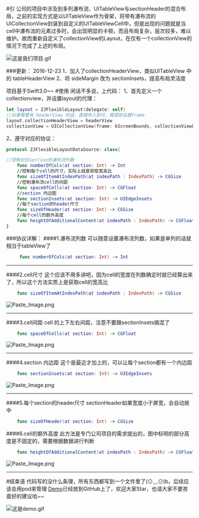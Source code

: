 #引
公司的项目中涉及到多列瀑布流、UITableView与sectionHeader的混合布局，之前的实现方式是以UITableView作为骨架，将带有瀑布流的UICollectionView封装到自定义的UITableViewCell中，但是出现的问题就是当cell中瀑布流的元素过多时，会出现明显的卡顿，而且布局复杂，层次较多，难以维护。故而重新自定义了collectionView的Layout，在仅有一个collectionView的情况下完成了上述的布局。

![这是我们项目.gif](http://upload-images.jianshu.io/upload_images/1324647-a16b3f63f74d4323.gif?imageMogr2/auto-orient/strip)


###更新：
2016-12-23
1、加入了collectionHeaderView，类似UITableView 中的 tableHeaderView
2、将 sideMargin 改为 sectionInsets，提高布局灵活度


项目基于Swift3.0~~
#使用
闲话不多说，上代码：
1、首先定义一个collectionview，并设置layout的代理：
``` swift 
let layout = ZJFlexibleLayout(delegate: self)
//如果需要有 headerView 的话，直接传入即可，需提前设置frame
layout.collectionHeaderView = headerView
collectionView = UICollectionView(frame: kScreenBounds, collectionViewLayout: layout)
```
2、遵守对应的协议：
``` swift
protocol ZJFlexibleLayoutDataSource: class{

//控制对应section的瀑布流列数
    func numberOfCols(at section: Int) -> Int
    //控制每个cell的尺寸，实际上就是获取宽高比
    func sizeOfItemAtIndexPath(at indexPath : IndexPath) -> CGSize
    //控制瀑布流cell的间距
    func spaceOfCells(at section: Int) -> CGFloat
    //section 内边距
    func sectionInsets(at section: Int) -> UIEdgeInsets
    //每个section的header尺寸
    func sizeOfHeader(at section: Int) -> CGSize
    //每个cell的额外高度
    func heightOfAdditionalContent(at indexPath : IndexPath) -> CGFloat
}
```
###协议详解：
####1.瀑布流列数
可以随意设置瀑布流列数，如果是单列的话就相当于tableView了
``` Swift
     func numberOfCols(at section: Int) -> Int
```
---
####2.cell尺寸
这个应该不用多讲吧，因为cell的宽度在列数确定时就已经算出来了，所以这个方法实质上是获取cell的宽高比
``` Swift
    func sizeOfItemAtIndexPath(at indexPath : IndexPath) -> CGSize
```
![Paste_Image.png](http://upload-images.jianshu.io/upload_images/1324647-c1d10bc34034cbab.png?imageMogr2/auto-orient/strip%7CimageView2/2/w/1240)

---
####3.cell间距
cell 的上下左右间距，注意不要跟sectionInsets搞混了 
``` Swift
    func spaceOfCells(at section: Int) -> CGFloat
```
![Paste_Image.png](http://upload-images.jianshu.io/upload_images/1324647-90ea5f5615c40e6f.png?imageMogr2/auto-orient/strip%7CimageView2/2/w/1240)

---
####4.section 内边距
这个是最近才加上的，可以让每个section都有一个内边距
```Swift
    func sectionInsets(at section: Int) -> UIEdgeInsets
```
![Paste_Image.png](http://upload-images.jianshu.io/upload_images/1324647-c6d16eb2238ec1c5.png?imageMogr2/auto-orient/strip%7CimageView2/2/w/1240)

---
####5.每个section的header尺寸
sectionHeader如果宽度小于屏宽，会自动居中
```Swift
    func sizeOfHeader(at section: Int) -> CGSize
```

####6.cell的额外高度
此方法是专门公司项目的需求提出的，图中标明的部分高度是不固定的，需要根据数据进行判断
```Swift
    func heightOfAdditionalContent(at indexPath : IndexPath) -> CGFloat
```
![Paste_Image.png](http://upload-images.jianshu.io/upload_images/1324647-4ce5208fae820967.png?imageMogr2/auto-orient/strip%7CimageView2/2/w/1240)

---
#结束语
代码写的没什么条理，所有东西都写到一个文件里了(⊙﹏⊙)b，后续应该会用pod来管理
[Demo](https://github.com/zzjzz9266a/ZJFlexibleLayout)已经放到GitHub上了，欢迎大家Star，也请大家不要吝啬好的建议哈~~

![这是demo.gif](http://upload-images.jianshu.io/upload_images/1324647-5d3076da5d2aebff.gif?imageMogr2/auto-orient/strip)
